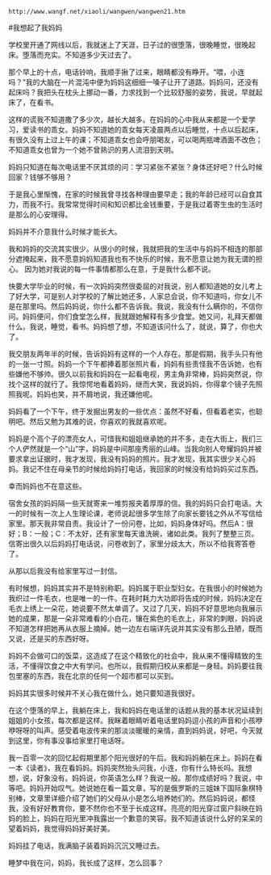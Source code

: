 `http://www.wangf.net/xiaoli/wangwen/wangwen21.htm`

#我想起了我妈妈

学校里开通了网线以后，我就迷上了天涯，日子过的很堕落，很晚睡觉，很晚起床。堕落而充实。不知道多少天过去了。

那个早上的十点，电话铃响，我顺手揪了过来，眼睛都没有睁开。“喂，小连吗？”我的大脑在一片混沌中便为妈妈这细细一嗓子让开了道路。妈妈问，还没有起床吗？我把头在枕头上挪动一番，力求找到一个比较舒服的姿势，我说，早就起床了，在看书。

这样的谎我不知道撒了多少次，越长大越多。在妈妈的心中我从来都是一个爱学习，爱读书的乖女。妈妈不知道她的乖女每天凌晨两点以后睡觉，十点以后起床，有很久没有上过上午的课；不知道乖女也会呼朋喝友，可以喝两瓶啤酒面不改色；不知道乖女也曾为一个她不曾熟识的男人流泪到天明。

妈妈只知道在每次电话里不厌其烦的问：学习紧张不紧张？身体还好吧？什么时候回家？钱够不够用？

于是我心里惭愧，在家的时候我曾寻找各种理由要早走；我的年龄已经可以自食其力，而我不行。我常常觉得时间和知识都比金钱重要，于是我过着寄生虫的生活时是那么的心安理得。

妈妈并不介意我什么时候才能长大。

我和妈妈的交流其实很少。从很小的时候，我就把我的生活中与妈妈不相连的那部分遮掩起来，我不愿意妈妈知道我也有不快乐的时候，我不愿意让她为我无谓的担心。 因为她对我说的每一件事情都那么在意，于是我什么都不说。

快要大学毕业的时候，有一次妈妈突然很委屈的对我说，别人都知道她的女儿考上了好大学，可是别人对学校的了解比她还多，人家总会说，你不知道吗，你女儿不是在那里吗。然后妈妈说，你什么都不告诉我。我说，我没有什么瞒你的，不信你问。妈妈便问，你们食堂怎么样，我就跟她解释有多少食堂。她又问，礼拜天都做什么。我说，睡觉，看书。妈妈想了想，不知道该问什么了，就说，算了，你也大了。

我交朋友两年半的时候，告诉妈妈有这样的一个人存在。那是假期，我手头只有他的一张一寸照。妈妈一个下午都捧着那张照片看，妈妈有些责怪我不告诉她，也有些嫌他不够帅。很久以前我和妈妈在一起看电视，男主角非常棒，妈妈突然说，你找个这样的就行了。我惊愕地看着妈妈，继而大笑，我说妈妈，你得拿个镜子先照照我呢。妈妈也笑，并不屑地说，我还嫌他呢。

妈妈看了一个下午，终于发掘出男友的一些优点：虽然不好看，但看着老实，也聪明吧。然后又勉为其难的说，你喜欢的我就喜欢呢。

妈妈是个高个子的漂亮女人，可惜我和姐姐继承她的并不多，走在大街上，我们三个人俨然就是一个“山”字，妈妈是中间那座秀丽的山峰。当我向别人夸耀妈妈并被要求拿出证据时，我才发现，我没有妈妈的照片。我才发现，我其实很少关心妈妈。我记不住在母亲节的时候给妈妈打电话，我回家的时候没有给妈妈买过东西。

幸而妈妈也不在意这些。

宿舍女孩的妈妈隔一些天就寄来一堆剪报夹着厚厚的信。我的妈妈只会打电话。大一的时候有一次上人生理论课，老师说起很多学生除了向家长要钱之外从不写信给家里。那天我非常自责。我设计了一份问卷，比如，妈妈身体好吗。然后A：很好；B：一般；C：不太好，还有家里每天谁洗碗，诸如此类。我列了整整三页。信寄出很久以后妈妈打电话说，问卷收到了，家里分歧太大，所以不给我寄答卷了。

从那以后我没有给家里写过一封信。

有时候想，妈妈其实并不是特别称职。妈妈属于职业型妇女。在我很小的时候她为我织过一件毛衣，也是唯一的一件。在耗时耗力大功即将告成的时候，妈妈决定在毛衣上绣上一朵花，她说要不然太单调了。又过了几天，妈妈不好意思地向我展示她的成果，那是一朵非常难看的小白花，镶在紫色的毛衣上，非常的刺眼，妈妈说不知道怎样把她再从衣服上摘掉。她一边左右端详先说并其实没有那么丑陋，既而又说，还是买的东西好呀。

妈妈不会做可口的饭菜，这造成了在这个精致化的社会中，我从来不懂得精致的生活，不懂得饮食之中大有学问。也所以，我假期归校从来都是一身轻。妈妈要往我包里塞的东西，我在北京的任何一个超市都可以买到。

妈妈其实很多时候并不关心我在做什么，她只要知道我很好。

在这个堕落的早上，我躺在床上，我和妈妈在电话里的话题从我的基本状况延续到姐姐的小女孩，每次都是这样。我眯着眼睛听着电话里妈妈逗小孩的声音和小孩咿咿呀呀的叫声。感受着电波传来的那淡淡暖暖的亲情，直到妈妈说，好吧，今天就到这里，你有事没事给家里打电话呀。

我一百零一次的回忆起假期里那个阳光很好的午后。我和妈妈躺在床上。妈妈在看一本《读者》，我在看妈妈。妈妈突然抬头问我，小连，你有什么特长吗。我想想，说，好象没有。妈妈说，你英语怎么样？我说一般。那你成绩好吗？我说，中等吧。妈妈开始叹气。她说她在看一篇文章，写的是俄罗斯的三姐妹下国际象棋特别棒，文章里详细介绍了她们的父母从小是怎么培养她们的。然后妈妈说，都怪我，没有好好教育你，要不然你也不至于长成这样。亮亮的阳光穿过窗户斜映在妈妈的脸上，妈妈在阳光里冲我露出一个歉意的笑容。我不知道该说什么好的呆呆的望着妈妈，我觉得妈妈好美好美。

妈妈挂了电话，我满脑子装着妈妈沉沉又睡过去。

睡梦中我在问，妈妈，我长成了这样，怎么回事？